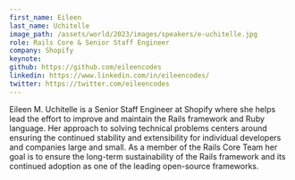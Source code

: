 ```yaml
---
first_name: Eileen
last_name: Uchitelle
image_path: /assets/world/2023/images/speakers/e-uchitelle.jpg
role: Rails Core & Senior Staff Engineer
company: Shopify
keynote:
github: https://github.com/eileencodes
linkedin: https://www.linkedin.com/in/eileencodes/
twitter: https://twitter.com/eileencodes
---
```


Eileen M. Uchitelle is a Senior Staff Engineer at Shopify where she helps lead the effort to improve and maintain the Rails framework and Ruby language. Her approach to solving technical problems centers around ensuring the continued stability and extensibility for individual developers and companies large and small. As a member of the Rails Core Team her goal is to ensure the long-term sustainability of the Rails framework and its continued adoption as one of the leading open-source frameworks.

